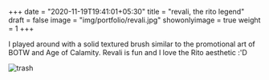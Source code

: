 +++
date = "2020-11-19T19:41:01+05:30"
title = "revali, the rito legend"
draft = false
image = "img/portfolio/revali.jpg"
showonlyimage = true
weight = 1
+++

I played around with a solid textured brush similar to the promotional art of BOTW and Age of Calamity. Revali is fun and I love the Rito aesthetic :'D

![trash](/img/portfolio/revali.jpg)
